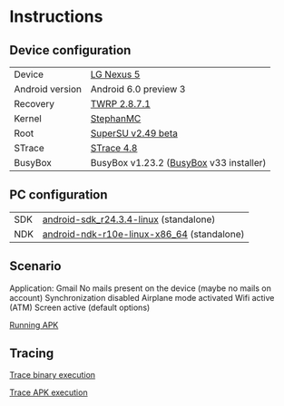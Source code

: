 # Instructions

## Device configuration
<table>
  <tr>
    <td>Device</td>
    <td><a href="https://en.wikipedia.org/wiki/Nexus_5">LG Nexus 5</a></td>
  </tr>
  <tr>
    <td>Android version</td>
    <td>Android 6.0 preview 3</td>
  </tr>
  <tr>
    <td>Recovery</td>
    <td><a href="https://twrp.me/devices/lgnexus5.html">TWRP 2.8.7.1</a></td>
  </tr>
  <tr>
    <td>Kernel</td>
    <td><a href="http://forum.xda-developers.com/google-nexus-5/development/rom-android-m-preview-2-flashable-zip-t3157299">StephanMC</a></td>
  </tr>
  <tr>
    <td>Root</td>
    <td><a href="https://download.chainfire.eu/740/SuperSU/BETA-SuperSU-v2.49.zip">SuperSU v2.49 beta</a></td>
  </tr>
  <tr>
    <td>STrace</td>
    <td><a href="http://forum.xda-developers.com/showthread.php?t=2516002">STrace 4.8</a></td>
  </tr>
  <tr>
    <td>BusyBox</td>
    <td>BusyBox v1.23.2 (<a href="https://play.google.com/store/apps/details?id=stericson.busybox">BusyBox</a> v33 installer)</td>
  </tr>
</table>

## PC configuration
<table>
  <tr>
    <td>SDK</td>
    <td><a href="http://dl.google.com/android/android-sdk_r24.3.4-linux.tgz">android-sdk_r24.3.4-linux</a> (standalone)</td>
  </tr>
  <tr>
    <td>NDK</td>
    <td><a href="http://dl.google.com/android/ndk/android-ndk-r10e-linux-x86_64.bin">android-ndk-r10e-linux-x86_64</a> (standalone)</td>
  </tr>
</table>

## Scenario
Application: Gmail
No mails present on the device (maybe no mails on account)
Synchronization disabled
Airplane mode activated
Wifi active (ATM)
Screen active (default options)

[Running APK](./run_APK.md)

## Tracing
[Trace binary execution](./trace_BIN.md)

[Trace APK execution](./trace_APK.md)
